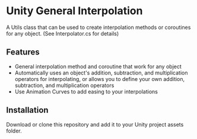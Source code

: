 # Unity General Interpolation
A Utils class that can be used to create interpolation methods or coroutines for any object. (See Interpolator.cs for details)

## Features
- General interpolation method and coroutine that work for any object
- Automatically uses an object's addition, subtraction, and multiplication operators for interpolating, or allows you to define your own addition, subtraction, and multiplication operators
- Use Animation Curves to add easing to your interpolations

## Installation
Download or clone this repository and add it to your Unity project assets folder.
